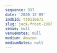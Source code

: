 ```yaml
---
sequence: 937
date: '2020-12-09'
imdbId: tt0116671
slug: jack-frost-1997
venue: null
venueNotes: null
medium: Amazon
mediumNotes: null
---
```


